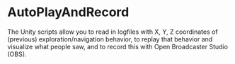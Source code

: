 # AutoPlayAndRecord
The Unity scripts allow you to read in logfiles with X, Y, Z coordinates of (previous) exploration/navigation behavior, to replay that behavior and visualize what people saw, and to record this with Open Broadcaster Studio (OBS). 
